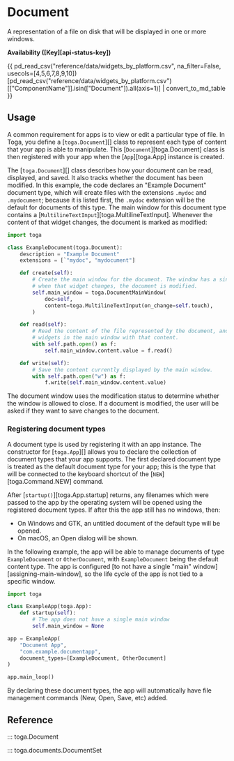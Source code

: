 # Document

A representation of a file on disk that will be displayed in one or more
windows.

**Availability ([Key][api-status-key])**

{{ pd_read_csv("reference/data/widgets_by_platform.csv", na_filter=False, usecols=[4,5,6,7,8,9,10])[pd_read_csv("reference/data/widgets_by_platform.csv")[["ComponentName"]].isin(["Document"]).all(axis=1)] | convert_to_md_table }}

## Usage

A common requirement for apps is to view or edit a particular type of
file. In Toga, you define a [`toga.Document`][] class to represent each type of content that your app is
able to manipulate. This [`Document`][toga.Document] class is then registered with your app when the
[`App`][toga.App] instance is created.

The [`toga.Document`][] class describes how
your document can be read, displayed, and saved. It also tracks whether
the document has been modified. In this example, the code declares an
"Example Document" document type, which will create files with the
extensions `.mydoc` and `.mydocument`; because it is listed first, the
`.mydoc` extension will be the default for documents of this type. The
main window for this document type contains a
[`MultilineTextInput`][toga.MultilineTextInput]. Whenever the
content of that widget changes, the document is marked as modified:

```python
import toga

class ExampleDocument(toga.Document):
    description = "Example Document"
    extensions = [`"mydoc", "mydocument"]

    def create(self):
        # Create the main window for the document. The window has a single widget;
        # when that widget changes, the document is modified.
        self.main_window = toga.DocumentMainWindow(
            doc=self,
            content=toga.MultilineTextInput(on_change=self.touch),
        )

    def read(self):
        # Read the content of the file represented by the document, and populate the
        # widgets in the main window with that content.
        with self.path.open() as f:
            self.main_window.content.value = f.read()

    def write(self):
        # Save the content currently displayed by the main window.
        with self.path.open("w") as f:
            f.write(self.main_window.content.value)
```

The document window uses the modification status to determine whether
the window is allowed to close. If a document is modified, the user will
be asked if they want to save changes to the document.

### Registering document types

A document type is used by registering it with an app instance. The
constructor for [`toga.App`][] allows you to
declare the collection of document types that your app supports. The
first declared document type is treated as the default document type for
your app; this is the type that will be connected to the keyboard
shortcut of the [`NEW`][toga.Command.NEW]
command.

After [`startup()`][toga.App.startup] returns, any
filenames which were passed to the app by the operating system will be
opened using the registered document types. If after this the app still
has no windows, then:

- On Windows and GTK, an untitled document of the default type will be
  opened.
- On macOS, an Open dialog will be shown.

In the following example, the app will be able to manage documents of
type `ExampleDocument` or `OtherDocument`, with `ExampleDocument` being
the default content type. The app is configured
[to not have a single "main" window][assigning-main-window], so the life
cycle of the app is not tied to a specific window.

```python
import toga

class ExampleApp(toga.App):
    def startup(self):
        # The app does not have a single main window
        self.main_window = None

app = ExampleApp(
    "Document App",
    "com.example.documentapp",
    document_types=[ExampleDocument, OtherDocument]
)

app.main_loop()
```

By declaring these document types, the app will automatically have file
management commands (New, Open, Save, etc) added.

## Reference

::: toga.Document

::: toga.documents.DocumentSet
